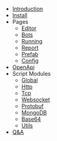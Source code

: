 - [Introduction](introduction.md)
- [Install](install.md)
- Pages
    - [Editor](pages-editor.md)
    - [Bots](pages-bots.md)
    - [Running](pages-running.md)
    - [Report](pages-report.md)
    - [Prefab](pages-prefab.md)
    - [Config](pages-config.md)
- [OpenApi](openapi.md)
- Script Modules
    - [Global](script-global.md)
    - [Http](script-http.md)
    - [Tcp](script-tcp.md)
    - [Websocket](script-websocket.md)
    - [Protobuf](script-protobuf.md)
    - [MongoDB](script-mongodb.md)
    - [Base64](script-base64.md)
    - [Utils](script-utils.md)
- [Q&A](qa.md)